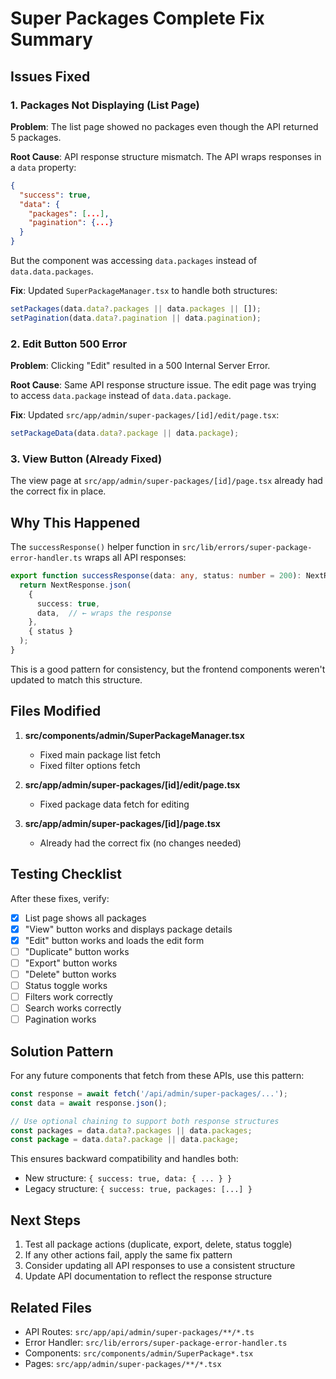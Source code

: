 # Super Packages Complete Fix Summary

## Issues Fixed

### 1. Packages Not Displaying (List Page)
**Problem**: The list page showed no packages even though the API returned 5 packages.

**Root Cause**: API response structure mismatch. The API wraps responses in a `data` property:
```json
{
  "success": true,
  "data": {
    "packages": [...],
    "pagination": {...}
  }
}
```

But the component was accessing `data.packages` instead of `data.data.packages`.

**Fix**: Updated `SuperPackageManager.tsx` to handle both structures:
```typescript
setPackages(data.data?.packages || data.packages || []);
setPagination(data.data?.pagination || data.pagination);
```

### 2. Edit Button 500 Error
**Problem**: Clicking "Edit" resulted in a 500 Internal Server Error.

**Root Cause**: Same API response structure issue. The edit page was trying to access `data.package` instead of `data.data.package`.

**Fix**: Updated `src/app/admin/super-packages/[id]/edit/page.tsx`:
```typescript
setPackageData(data.data?.package || data.package);
```

### 3. View Button (Already Fixed)
The view page at `src/app/admin/super-packages/[id]/page.tsx` already had the correct fix in place.

## Why This Happened

The `successResponse()` helper function in `src/lib/errors/super-package-error-handler.ts` wraps all API responses:

```typescript
export function successResponse(data: any, status: number = 200): NextResponse {
  return NextResponse.json(
    {
      success: true,
      data,  // ← wraps the response
    },
    { status }
  );
}
```

This is a good pattern for consistency, but the frontend components weren't updated to match this structure.

## Files Modified

1. **src/components/admin/SuperPackageManager.tsx**
   - Fixed main package list fetch
   - Fixed filter options fetch
   
2. **src/app/admin/super-packages/[id]/edit/page.tsx**
   - Fixed package data fetch for editing

3. **src/app/admin/super-packages/[id]/page.tsx**
   - Already had the correct fix (no changes needed)

## Testing Checklist

After these fixes, verify:

- [x] List page shows all packages
- [x] "View" button works and displays package details
- [x] "Edit" button works and loads the edit form
- [ ] "Duplicate" button works
- [ ] "Export" button works
- [ ] "Delete" button works
- [ ] Status toggle works
- [ ] Filters work correctly
- [ ] Search works correctly
- [ ] Pagination works

## Solution Pattern

For any future components that fetch from these APIs, use this pattern:

```typescript
const response = await fetch('/api/admin/super-packages/...');
const data = await response.json();

// Use optional chaining to support both response structures
const packages = data.data?.packages || data.packages;
const package = data.data?.package || data.package;
```

This ensures backward compatibility and handles both:
- New structure: `{ success: true, data: { ... } }`
- Legacy structure: `{ success: true, packages: [...] }`

## Next Steps

1. Test all package actions (duplicate, export, delete, status toggle)
2. If any other actions fail, apply the same fix pattern
3. Consider updating all API responses to use a consistent structure
4. Update API documentation to reflect the response structure

## Related Files

- API Routes: `src/app/api/admin/super-packages/**/*.ts`
- Error Handler: `src/lib/errors/super-package-error-handler.ts`
- Components: `src/components/admin/SuperPackage*.tsx`
- Pages: `src/app/admin/super-packages/**/*.tsx`
